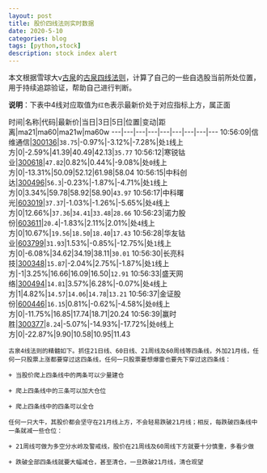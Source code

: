 ```yaml
---
layout: post
title: 股价四线法则实时数据
date: 2020-5-10
categories: blog
tags: [python,stock]
description: stock index alert
---
```



本文根据雪球大v[古泉](https://xueqiu.com/u/7148646888)的[古泉四线法则](https://xueqiu.com/7148646888/130498192)，计算了自己的一些自选股当前所处位置，用于持续追踪验证，帮助自己进行判断。

**说明**：下表中4线对应取值为`红色`表示最新价处于对应指标上方，属正面

时间|名称|代码|最新价|当日|3日|5日|位置|变动|距离|ma21|ma60|ma21w|ma60w
---|---|---|---|---|---|---|---|---
10:56:09|信维通信|[300136](https://xueqiu.com/S/SZ300136)|`38.75`|-0.97%|-3.12%|-7.28%|处`1`线上方|0|-2.59%|41.39|40.49|42.13|`35.77`
10:56:12|寒锐钴业|[300618](https://xueqiu.com/S/SZ300618)|`47.82`|0.82%|0.44%|-9.08%|处`0`线上方|0|-13.31%|50.09|52.12|61.98|58.04
10:56:15|中科创达|[300496](https://xueqiu.com/S/SZ300496)|`56.3`|-0.23%|-1.87%|-4.71%|处`1`线上方|0|3.34%|59.78|58.92|58.90|`43.97`
10:56:17|中科曙光|[603019](https://xueqiu.com/S/SH603019)|`37.37`|-1.03%|-1.26%|-5.65%|处`4`线上方|0|12.66%|`37.36`|`34.41`|`33.48`|`28.66`
10:56:23|诺力股份|[603611](https://xueqiu.com/S/SH603611)|`20.4`|-1.83%|2.11%|2.01%|处`4`线上方|0|10.67%|`19.56`|`18.50`|`18.40`|`17.43`
10:56:28|华友钴业|[603799](https://xueqiu.com/S/SH603799)|`31.93`|1.53%|-0.85%|-12.75%|处`1`线上方|0|-6.08%|34.62|34.19|38.11|`30.01`
10:56:30|长亮科技|[300348](https://xueqiu.com/S/SZ300348)|`15.87`|-2.04%|2.75%|-1.87%|处`1`线上方|-1|3.25%|16.66|16.09|16.50|`12.91`
10:56:33|盛天网络|[300494](https://xueqiu.com/S/SZ300494)|`14.81`|3.57%|6.28%|-0.07%|处`4`线上方|1|4.82%|`14.57`|`14.06`|`14.78`|`13.21`
10:56:37|金证股份|[600446](https://xueqiu.com/S/SH600446)|`16.15`|0.81%|-0.62%|-4.58%|处`0`线上方|0|-11.75%|16.85|17.74|18.71|20.24
10:56:39|赢时胜|[300377](https://xueqiu.com/S/SZ300377)|`8.24`|-5.07%|-14.93%|-17.72%|处`0`线上方|0|-22.87%|9.90|10.58|10.95|11.43

```
古泉4线法则的精髓如下。抓住21日线、60日线、21周线及60周线等四条线，外加21月线，任何一只股票上涨都要穿过这四条线，任何一只股票要想爆雷也要先下穿过这四条线：

+ 当股价爬上四条线中的两条可以少量建仓

+ 爬上四条线中的三条可以加大仓位

+ 爬上四条线中的四条可以全仓

任何一只大牛，其股价都会坚守在21月线上方，不会轻易跌破21月线；相反，每跌破四条线中一条就减一些仓位：

+ 21周线可做为多空分水岭及警戒线，股价在21周线及60周线下方就要十分慎重，多看少做

+ 跌破全部四条线就要大幅减仓，甚至清仓，一旦跌破21月线，清仓观望
```